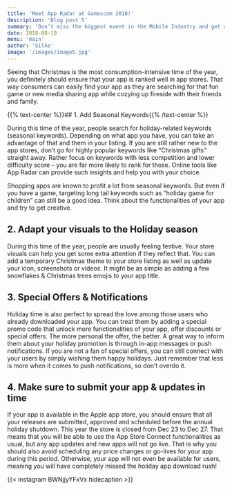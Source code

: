 ```yaml
---
title: 'Meet App Radar at Gamescom 2018!'
description: 'Blog post 5'
summary: 'Don’t miss the biggest event in the Mobile Industry and get a live demo of the smartest ASO workflow tool!'
date: 2018-08-10
menu: 'main'
author: 'Silke'
image: '/images/image5.jpg'
---
```


Seeing that Christmas is the most consumption-intensive time of the year, you definitely should ensure that your app is ranked well in app stores. That way consumers can easily find your app as they are searching for that fun game or new media sharing app while cozying up fireside with their friends and family.

{{% text-center %}}## 1. Add Seasonal Keywords{{% /text-center %}}

During this time of the year, people search for holiday-related keywords (seasonal keywords). Depending on what app you have, you can take an advantage of that and them in your listing. If you are still rather new to the app stores, don’t go for highly popular keywords like “Christmas gifts” straight away. Rather focus on keywords with less competition and lower difficulty score – you are far more likely to rank for those. Online tools like App Radar can provide such insights and help you with your choice.

Shopping apps are known to profit a lot from seasonal keywords. But even if you have a game, targeting long tail keywords such as “holiday game for children” can still be a good idea. Think about the functionalities of your app and try to get creative.

## 2. Adapt your visuals to the Holiday season

During this time of the year, people are usually feeling festive. Your store visuals can help you get some extra attention if they reflect that. You can add a temporary Christmas theme to your store listing as well as update your icon, screenshots or videos. It might be as simple as adding a few snowflakes & Christmas trees emojis to your app title.

## 3. Special Offers & Notifications

Holiday time is also perfect to spread the love among those users who already downloaded your app. You can treat them by adding a special promo code that unlock more functionalities of your app, offer discounts or special offers. The more personal the offer, the better. A great way to inform them about your holiday promotion is through in-app messages or push notifications. If you are not a fan of special offers, you can still connect with your users by simply wishing them happy holidays. Just remember that less is more when it comes to push notifications, so don’t overdo it.

## 4. Make sure to submit your app & updates in time

If your app is available in the Apple app store, you should ensure that all your releases are submitted, approved and scheduled before the annual holiday shutdown. This year the store is closed from Dec 23 to Dec 27. That means that you will be able to use the App Store Connect functionalities as usual, but any app updates and new apps will not go live. That is why you should also avoid scheduling any price changes or go-lives for your app during this period. Otherwise, your app will not even be available for users, meaning you will have completely missed the holiday app download rush!


{{< instagram BWNjjyYFxVx hidecaption >}}



